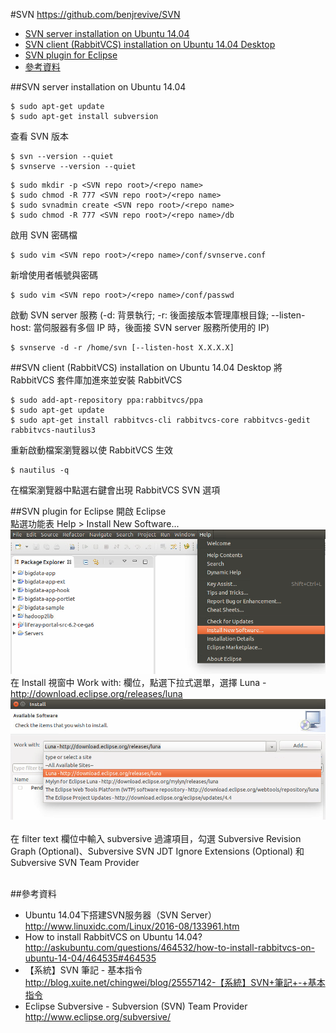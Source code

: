#SVN
https://github.com/benjrevive/SVN  
*  [SVN server installation on Ubuntu 14.04](#svn-server-installation-on-ubuntu-1404)
*  [SVN client (RabbitVCS) installation on Ubuntu 14.04 Desktop](#svn-client-rabbitvcs-installation-on-ubuntu-1404-desktop)
*  [SVN plugin for Eclipse](#svn-plugin-for-eclipse)  
*  [參考資料](#參考資料)
  
##SVN server installation on Ubuntu 14.04
```
$ sudo apt-get update
$ sudo apt-get install subversion
```
查看 SVN 版本
```
$ svn --version --quiet
$ svnserve --version --quiet
```
```
$ sudo mkdir -p <SVN repo root>/<repo name>
$ sudo chmod -R 777 <SVN repo root>/<repo name>
$ sudo svnadmin create <SVN repo root>/<repo name>
$ sudo chmod -R 777 <SVN repo root>/<repo name>/db
```
啟用 SVN 密碼檔
```
$ sudo vim <SVN repo root>/<repo name>/conf/svnserve.conf
```
新增使用者帳號與密碼
```
$ sudo vim <SVN repo root>/<repo name>/conf/passwd 
```
啟動 SVN server 服務 (-d: 背景執行; -r: 後面接版本管理庫根目錄; --listen-host: 當伺服器有多個 IP 時，後面接 SVN server 服務所使用的 IP)
```
$ svnserve -d -r /home/svn [--listen-host X.X.X.X]
```
##SVN client (RabbitVCS) installation on Ubuntu 14.04 Desktop
將 RabbitVCS 套件庫加進來並安裝 RabbitVCS
```
$ sudo add-apt-repository ppa:rabbitvcs/ppa
$ sudo apt-get update
$ sudo apt-get install rabbitvcs-cli rabbitvcs-core rabbitvcs-gedit rabbitvcs-nautilus3
```
重新啟動檔案瀏覽器以使 RabbitVCS 生效
```
$ nautilus -q
```  
在檔案瀏覽器中點選右鍵會出現 RabbitVCS SVN 選項  

##SVN plugin for Eclipse
開啟 Eclipse<br />
點選功能表 Help > Install New Software...<br />
![install_new_software.png](/image/install_new_software.png)<br />
在 Install 視窗中 Work with: 欄位，點選下拉式選單，選擇 Luna - http://download.eclipse.org/releases/luna<br />
![luna.png](/image/luna.png)<br />  
在 filter text 欄位中輸入 subversive 過濾項目，勾選 Subversive Revision Graph (Optional)、Subversive SVN JDT Ignore Extensions (Optional) 和 Subversive SVN Team Provider<br />
![]()<br />
  
##參考資料
* Ubuntu 14.04下搭建SVN服务器（SVN Server） http://www.linuxidc.com/Linux/2016-08/133961.htm
* How to install RabbitVCS on Ubuntu 14.04? http://askubuntu.com/questions/464532/how-to-install-rabbitvcs-on-ubuntu-14-04/464535#464535
* 【系統】SVN 筆記 - 基本指令 http://blog.xuite.net/chingwei/blog/25557142-【系統】SVN+筆記+-+基本指令
* Eclipse Subversive - Subversion (SVN) Team Provider http://www.eclipse.org/subversive/

